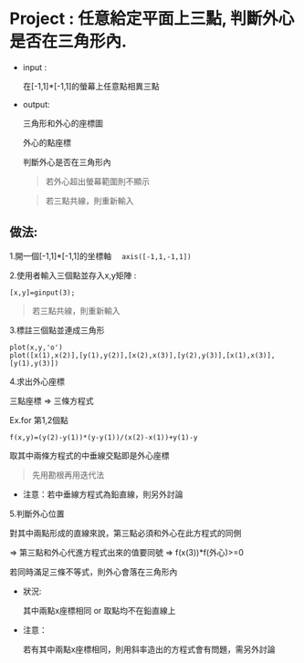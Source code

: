 # Project : 任意給定平面上三點, 判斷外心是否在三角形內.

  * input : 
  	
  	在[-1,1]*[-1,1]的螢幕上任意點相異三點
  
  * output:
  
  	三角形和外心的座標圖
	
	外心的點座標
		
	判斷外心是否在三角形內
  
      > 若外心超出螢幕範圍則不顯示
      
      > 若三點共線，則重新輸入

## 做法:

1.開一個[-1,1]*[-1,1]的坐標軸 
	```  
	axis([-1,1,-1,1])
	``` 
		
2.使用者輸入三個點並存入x,y矩陣 : 
``` 
[x,y]=ginput(3);
``` 
  > 若三點共線，則重新輸入

3.標註三個點並連成三角形

``` 
plot(x,y,'o') 
plot([x(1),x(2)],[y(1),y(2)],[x(2),x(3)],[y(2),y(3)],[x(1),x(3)],[y(1),y(3)])
``` 

4.求出外心座標

三點座標 => 三條方程式

Ex.for 第1,2個點

	f(x,y)=(y(2)-y(1))*(y-y(1))/(x(2)-x(1))+y(1)-y

取其中兩條方程式的中垂線交點即是外心座標

> 先用勘根再用迭代法

* 注意：若中垂線方程式為鉛直線，則另外討論

5.判斷外心位置

對其中兩點形成的直線來說，第三點必須和外心在此方程式的同側

  => 第三點和外心代進方程式出來的值要同號 => f(x(3))*f(外心)>=0

若同時滿足三條不等式，則外心會落在三角形內

* 狀況:

	其中兩點x座標相同 or 取點均不在鉛直線上

* 注意：

	若有其中兩點x座標相同，則用斜率造出的方程式會有問題，需另外討論
